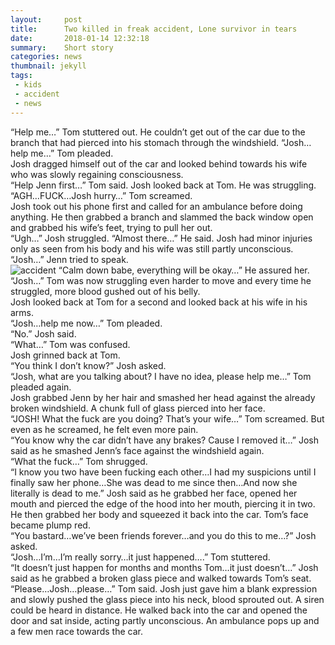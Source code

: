 ```yaml
---
layout:     post
title:      Two killed in freak accident, Lone survivor in tears
date:       2018-01-14 12:32:18
summary:    Short story
categories: news
thumbnail: jekyll
tags:
 - kids
 - accident
 - news
---
```


“Help me…” Tom stuttered out. He couldn’t get out of the car due to the branch that had pierced into his stomach through the windshield. “Josh…help me…” Tom pleaded. <br>
Josh dragged himself out of the car and looked behind towards his wife who was slowly regaining consciousness. <br>
“Help Jenn first…” Tom said. Josh looked back at Tom. He was struggling. <br>
“AGH…FUCK…Josh hurry…” Tom screamed. <br>
Josh took out his phone first and called for an ambulance before doing anything. He then grabbed a branch and slammed the back window open and grabbed his wife’s feet, trying to pull her out. <br>
“Ugh…” Josh struggled. “Almost there…” He said. Josh had minor injuries only as seen from his body and his wife was still partly unconscious. <br>
“Josh…” Jenn tried to speak. <br>
<img src="https://image.ibb.co/j2r1DJ/accident.jpg" alt="accident" border="0">
“Calm down babe, everything will be okay…” He assured her. <br>
“Josh…” Tom was now struggling even harder to move and every time he struggled, more blood gushed out of his belly. <br>
Josh looked back at Tom for a second and looked back at his wife in his arms. <br>
“Josh…help me now…” Tom pleaded. <br>
“No.” Josh said. <br>
“What…” Tom was confused. <br>
Josh grinned back at Tom. <br>
“You think I don’t know?” Josh asked. <br>
“Josh, what are you talking about? I have no idea, please help me…” Tom pleaded again. <br>
Josh grabbed Jenn by her hair and smashed her head against the already broken windshield. A chunk full of glass pierced into her face. <br>
“JOSH! What the fuck are you doing? That’s your wife…” Tom screamed. But even as he screamed, he felt even more pain. <br>
“You know why the car didn’t have any brakes? Cause I removed it…” Josh said as he smashed Jenn’s face against the windshield again. <br>
“What the fuck…” Tom shrugged. <br>
“I know you two have been fucking each other…I had my suspicions until I finally saw her phone…She was dead to me since then…And now she literally is dead to me.” Josh said as he grabbed her face, opened her mouth and pierced the edge of the hood into her mouth, piercing it in two. He then grabbed her body and squeezed it back into the car. Tom’s face became plump red. <br>
“You bastard…we’ve been friends forever…and you do this to me…?” Josh asked. <br>
“Josh…I’m…I’m really sorry…it just happened….” Tom stuttered. <br>
“It doesn’t just happen for months and months Tom…it just doesn’t…” Josh said as he grabbed a broken glass piece and walked towards Tom’s seat. <br>
“Please…Josh…please…” Tom said. Josh just gave him a blank expression and slowly pushed the glass piece into his neck, blood sprouted out. A siren could be heard in distance. He walked back into the car and opened the door and sat inside, acting partly unconscious. An ambulance pops up and a few men race towards the car. <br>


[1]: http://jekyllrb.com/docs/frontmatter/
[2]: http://fortawesome.github.io/Font-Awesome/
[3]: http://imgur.com/
[4]: http://fortawesome.github.io/Font-Awesome/icons/
[5]: http://fortawesome.github.io/Font-Awesome/icon/android/
